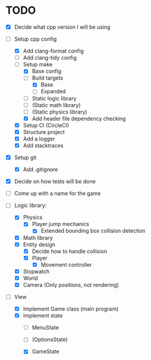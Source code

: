 # TODO

- [x] Decide what cpp version I will be using

- [ ] Setup cpp config

  - [x] Add clang-format config
  - [ ] Add clang-tidy config
  - [ ] Setup make
    - [x] Base config
    - [ ] Build targets
      - [x] Base
      - [ ] Expanded
    - [ ] Static logic library
    - [ ] \(Static math library\)
    - [ ] \(Static physics library\)
    - [x] Add header file dependency checking
  - [x] Setup CI \(CircleCI\)
  - [x] Structure project
  - [x] Add a logger
  - [x] Add stacktraces

- [x] Setup git

  - [x] Add .gitignore

- [x] Decide on how tests will be done

- [ ] Come up with a name for the game

- [ ] Logic library:

  - [x] Physics
    - [x] Player jump mechanics
        - [x] Extended bounding box collision detection
  - [x] Math library
  - [x] Entity design
    - [x] Decide how to handle collision
    - [x] Player
      - [x] Movement controller
  - [x] Stopwatch
  - [x] World
  - [x] Camera (Only positions, not rendering)

- [ ] View
  - [x] Implement Game class (main program)
  - [x] Implement state
    - [ ] MenuState
    - [ ] \(OptionsState\)
    - [x] GameState

